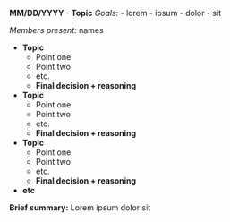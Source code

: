 **MM/DD/YYYY - Topic**
*Goals:*
    - lorem
    - ipsum
    - dolor
    - sit

*Members present:* names

- **Topic**
  - Point one
  - Point two
  - etc.
  - **Final decision + reasoning**
- **Topic**
  - Point one
  - Point two
  - etc.
  - **Final decision + reasoning**
- **Topic**
  - Point one
  - Point two
  - etc.
  - **Final decision + reasoning**
- **etc**

**Brief summary:** Lorem ipsum dolor sit